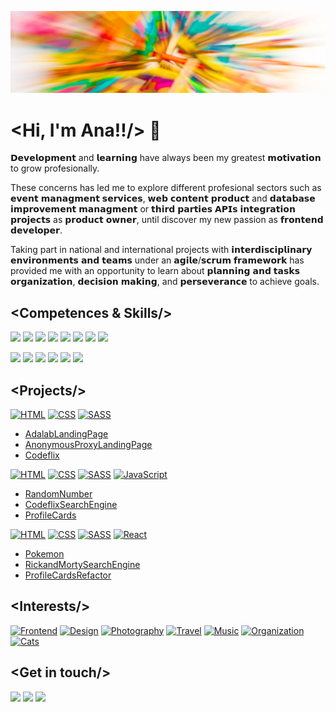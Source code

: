 ![Ana Guerra Abaroa Profile](./images/profile_banner.jpg)


# <Hi, I'm Ana!!/> :wave:

𝗗𝗲𝘃𝗲𝗹𝗼𝗽𝗺𝗲𝗻𝘁 and 𝗹𝗲𝗮𝗿𝗻𝗶𝗻𝗴 have always been my greatest 𝗺𝗼𝘁𝗶𝘃𝗮𝘁𝗶𝗼𝗻 to grow profesionally.

These concerns has led me to explore different profesional sectors such as 𝗲𝘃𝗲𝗻𝘁 𝗺𝗮𝗻𝗮𝗴𝗺𝗲𝗻𝘁 𝘀𝗲𝗿𝘃𝗶𝗰𝗲𝘀,   𝘄𝗲𝗯 𝗰𝗼𝗻𝘁𝗲𝗻𝘁 𝗽𝗿𝗼𝗱𝘂𝗰𝘁 and 𝗱𝗮𝘁𝗮𝗯𝗮𝘀𝗲 𝗶𝗺𝗽𝗿𝗼𝘃𝗲𝗺𝗲𝗻𝘁 𝗺𝗮𝗻𝗮𝗴𝗺𝗲𝗻𝘁 or 𝘁𝗵𝗶𝗿𝗱 𝗽𝗮𝗿𝘁𝗶𝗲𝘀 𝗔𝗣𝗜𝘀 𝗶𝗻𝘁𝗲𝗴𝗿𝗮𝘁𝗶𝗼𝗻 𝗽𝗿𝗼𝗷𝗲𝗰𝘁𝘀 as 𝗽𝗿𝗼𝗱𝘂𝗰𝘁 𝗼𝘄𝗻𝗲𝗿, until discover my new passion as 𝗳𝗿𝗼𝗻𝘁𝗲𝗻𝗱 𝗱𝗲𝘃𝗲𝗹𝗼𝗽𝗲𝗿.

Taking part in national and international projects with 𝗶𝗻𝘁𝗲𝗿𝗱𝗶𝘀𝗰𝗶𝗽𝗹𝗶𝗻𝗮𝗿𝘆 𝗲𝗻𝘃𝗶𝗿𝗼𝗻𝗺𝗲𝗻𝘁𝘀 𝗮𝗻𝗱 𝘁𝗲𝗮𝗺𝘀 under an 𝗮𝗴𝗶𝗹𝗲/𝘀𝗰𝗿𝘂𝗺 𝗳𝗿𝗮𝗺𝗲𝘄𝗼𝗿𝗸 has provided me with an opportunity to learn about 𝗽𝗹𝗮𝗻𝗻𝗶𝗻𝗴 𝗮𝗻𝗱 𝘁𝗮𝘀𝗸𝘀 𝗼𝗿𝗴𝗮𝗻𝗶𝘇𝗮𝘁𝗶𝗼𝗻,  𝗱𝗲𝗰𝗶𝘀𝗶𝗼𝗻 𝗺𝗮𝗸𝗶𝗻𝗴, and 𝗽𝗲𝗿𝘀𝗲𝘃𝗲𝗿𝗮𝗻𝗰𝗲 to achieve goals.

## <**Competences & Skills**/>

[<img src = "https://img.shields.io/badge/-HTML5-E34F26?style=flat&logo=html5&logoColor=white">](https://html.spec.whatwg.org/)
[<img src = "https://img.shields.io/badge/-CSS3-1572B6?style=flat&logo=css3&logoColor=white">](https://www.w3.org/Style/CSS/)
[<img src="https://img.shields.io/badge/-SASS-cc6699?style=flat&logo=sass&logoColor=ffffff">](https://sass-lang.com/)
[<img src = "https://img.shields.io/badge/-JavaScript-F7DF1E?style=flat&logo=javascript&logoColor=black">](https://www.ecma-international.org/ecma-262/)
[<img src = "https://img.shields.io/badge/-React-61DAFB?style=flat&logo=react&logoColor=black">](https://es.reactjs.org/)
[<img src = "https://img.shields.io/badge/-VSCode-007ACC?style=flat&logo=visual-studio-code&logoColor=white">](https://code.visualstudio.com/)
[<img src = "https://img.shields.io/badge/-Git-F05032?style=flat&logo=git&logoColor=white">](https://git-scm.com/)
[<img src = "https://img.shields.io/badge/-GitHub-181717?style=flat&logo=github&logoColor=white">](https://github.com/)

[<img src = "https://img.shields.io/badge/-Scrum-0052CC?style=flat&logo=jira-software&logoColor=white">](https://agilemanifesto.org/iso/es/manifesto.html)
[<img src = "https://img.shields.io/badge/-Kanban-0079BF?style=flat&logo=trello&logoColor=white">](https://kanbantool.com/kanban-library/introduction)
[<img src = "https://img.shields.io/badge/-Slack-4A154B?style=flat&logo=slack&logoColor=white">](https://slack.com/intl/es-es/)
[<img src = "https://img.shields.io/badge/-Planning-0052CC?style=flat&logo=jira&logoColor=white">](https://github.com/anaguerraabaroa)
[<img src = "https://img.shields.io/badge/-Teamwork-6264A7?style=flat&logo=microsoft-teams&logoColor=white">](https://github.com/anaguerraabaroa)
[<img src = "https://img.shields.io/badge/-Perseverance-4285F4?style=flat&logo=google-drive&logoColor=white">](https://github.com/anaguerraabaroa)

## <**Projects**/>

<a href="https://html.spec.whatwg.org/"><img title="HTML" alt="HTML" src="https://icon-icons.com/icons2/2107/PNG/32/file_type_html_icon_130541.png"></a> <a href="https://www.w3.org/Style/CSS/"><img title="CSS" alt="CSS" src="https://icon-icons.com/icons2/2107/PNG/32/file_type_css_icon_130661.png"></a> <a href="https://sass-lang.com/"><img title="SASS" alt="SASS" src="https://icon-icons.com/icons2/2108/PNG/32/sass_icon_130835.png"></a>

* [AdalabLandingPage](https://github.com/anaguerraabaroa/AdalabLandingPage)
* [AnonymousProxyLandingPage](https://github.com/anaguerraabaroa/AnonymousProxyLandingPage) 
* [Codeflix](https://github.com/anaguerraabaroa/Codeflix)

<a href="https://html.spec.whatwg.org/"><img title="HTML" alt="HTML" src="https://icon-icons.com/icons2/2107/PNG/32/file_type_html_icon_130541.png"></a> <a href="https://www.w3.org/Style/CSS/"><img title="CSS" alt="CSS" src="https://icon-icons.com/icons2/2107/PNG/32/file_type_css_icon_130661.png"></a> <a href="https://sass-lang.com/"><img title="SASS" alt="SASS" src="https://icon-icons.com/icons2/2108/PNG/32/sass_icon_130835.png"></a> <a href="https://www.ecma-international.org/ecma-262/"><img title="JavaScript" alt="JavaScript" src="https://icon-icons.com/icons2/2108/PNG/32/javascript_icon_130900.png"></a> 

* [RandomNumber](https://github.com/anaguerraabaroa/RandomNumber)
* [CodeflixSearchEngine](https://github.com/anaguerraabaroa/CodeflixSearchEngine)
* [ProfileCards](https://github.com/anaguerraabaroa/ProfileCards)

<a href="https://html.spec.whatwg.org/"><img title="HTML" alt="HTML" src="https://icon-icons.com/icons2/2107/PNG/32/file_type_html_icon_130541.png"></a> <a href="https://www.w3.org/Style/CSS/"><img title="CSS" alt="CSS" src="https://icon-icons.com/icons2/2107/PNG/32/file_type_css_icon_130661.png"></a> <a href="https://sass-lang.com/"><img title="SASS" alt="SASS" src="https://icon-icons.com/icons2/2108/PNG/32/sass_icon_130835.png"></a> <a href="https://es.reactjs.org/"><img title="React" alt="React" src="https://icon-icons.com/icons2/2415/PNG/32/react_original_wordmark_logo_icon_146375.png"></a> 

* [Pokemon](https://github.com/anaguerraabaroa/Pokemon)
* [RickandMortySearchEngine](https://github.com/anaguerraabaroa/RickandMortySearchEngine)
* [ProfileCardsRefactor](https://github.com/anaguerraabaroa/ProfileCardsRefactor)

## <**Interests**/>

<a href="https://github.com/anaguerraabaroa"><img title="Frontend" alt="Frontend" src="https://icon-icons.com/icons2/936/PNG/32/open-laptop-computer_icon-icons.com_73474.png"></a>      <a href="https://github.com/anaguerraabaroa"><img title="Design" alt="Design" src="https://icon-icons.com/icons2/2334/PNG/32/mouse_pencil_graphic_design_draw_icon_142330.png"></a>      <a href="https://github.com/anaguerraabaroa"><img title="Photography" alt="Photography" src="https://icon-icons.com/icons2/37/PNG/32/slr_camera_application_slr_3037.png"></a>      <a href="https://github.com/anaguerraabaroa"><img title="Travel" alt="Travel" src="https://icon-icons.com/icons2/1862/PNG/32/planetearth_118372.png"></a>      <a href="https://github.com/anaguerraabaroa"><img title="Music" alt="Music" src="https://icon-icons.com/icons2/37/PNG/32/note_audio_music_3097.png"></a>      <a href="https://github.com/anaguerraabaroa"><img title="Organization" alt="Organization" src="https://icon-icons.com/icons2/37/PNG/32/purchaseorderapplication_compra_orde_4474.png"></a>      <a href="https://github.com/anaguerraabaroa"><img title="Cats" alt="Cats" src="https://icon-icons.com/icons2/67/PNG/32/cat_13469.png"></a>

## <**Get in touch**/>

[<img src = "https://img.shields.io/badge/-eMail-EA4335?style=flat&logo=gmail&logoColor=white">](mailto:ana.guerra.abaroa@gmail.com)
[<img src = "https://img.shields.io/badge/-Linkedin-0077B5?style=flat&logo=linkedin&logoColor=white">](https://www.linkedin.com/in/anaguerraabaroa/)
[<img src = "https://img.shields.io/badge/-Twitter-1DA1F2?style=flat&logo=twitter&logoColor=white">](https://twitter.com/anaguerraabaroa/)
